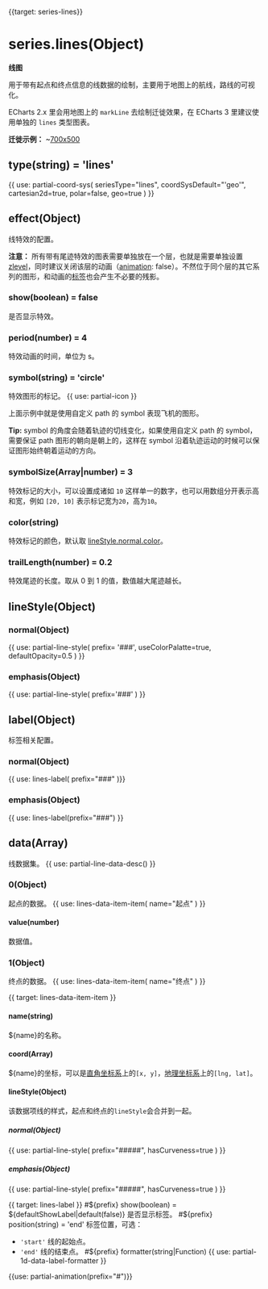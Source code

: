 
{{target: series-lines}}

# series.lines(Object)

**线图**

用于带有起点和终点信息的线数据的绘制，主要用于地图上的航线，路线的可视化。

ECharts 2.x 里会用地图上的 `markLine` 去绘制迁徙效果，在 ECharts 3 里建议使用单独的 `lines` 类型图表。

**迁徙示例：**
~[700x500](${galleryViewPath}geo-lines&edit=1&reset=1)


## type(string) = 'lines'

{{ use: partial-coord-sys(
    seriesType="lines",
    coordSysDefault="'geo'",
    cartesian2d=true,
    polar=false,
    geo=true
) }}

## effect(Object)
线特效的配置。

**注意：** 所有带有尾迹特效的图表需要单独放在一个层，也就是需要单独设置 [zlevel](~series-lines.zlevel)，同时建议关闭该层的动画（[animation](~series-lines.animation): false）。不然位于同个层的其它系列的图形，和动画的[标签](~series-lines.label)也会产生不必要的残影。

### show(boolean) = false
是否显示特效。
### period(number) = 4
特效动画的时间，单位为 s。
### symbol(string) = 'circle'
特效图形的标记。
{{ use: partial-icon }}

上面示例中就是使用自定义 path 的 symbol 表现飞机的图形。

**Tip:** symbol 的角度会随着轨迹的切线变化，如果使用自定义 path 的 symbol，需要保证 path 图形的朝向是朝上的，这样在 symbol 沿着轨迹运动的时候可以保证图形始终朝着运动的方向。

### symbolSize(Array|number) = 3
特效标记的大小，可以设置成诸如 `10` 这样单一的数字，也可以用数组分开表示高和宽，例如 `[20, 10]` 表示标记宽为`20`，高为`10`。

### color(string)
特效标记的颜色，默认取 [lineStyle.normal.color](~series-lines.lineStyle.normal.color)。

### trailLength(number) = 0.2
特效尾迹的长度。取从 0 到 1 的值，数值越大尾迹越长。

## lineStyle(Object)
### normal(Object)
{{ use: partial-line-style(
    prefix= '###',
    useColorPalatte=true,
    defaultOpacity=0.5
) }}
### emphasis(Object)
{{ use: partial-line-style(
    prefix='###'
) }}

## label(Object)
标签相关配置。
### normal(Object)
{{ use: lines-label(
    prefix="###"
)}}
### emphasis(Object)
{{ use: lines-label(prefix="###") }}

## data(Array)
线数据集。
{{ use: partial-line-data-desc() }}

### 0(Object)
起点的数据。
{{ use: lines-data-item-item(
    name="起点"
) }}
#### value(number)
数据值。

### 1(Object)
终点的数据。
{{ use: lines-data-item-item(
    name="终点"
) }}


{{ target: lines-data-item-item }}
#### name(string)
${name}的名称。
#### coord(Array)
${name}的坐标，可以是[直角坐标系](~grid)上的`[x, y]`，[地理坐标系](~geo)上的`[lng, lat]`。
#### lineStyle(Object)
该数据项线的样式，起点和终点的`lineStyle`会合并到一起。
##### normal(Object)
{{ use: partial-line-style(
    prefix="#####",
    hasCurveness=true
) }}
##### emphasis(Object)
{{ use: partial-line-style(
    prefix="#####",
    hasCurveness=true
) }}


{{ target: lines-label }}
#${prefix} show(boolean) = ${defaultShowLabel|default(false)}
是否显示标签。
#${prefix} position(string) = 'end'
标签位置，可选：
+ `'start'` 线的起始点。
+ `'end'`   线的结束点。
#${prefix} formatter(string|Function)
{{ use: partial-1d-data-label-formatter }}

{{use: partial-animation(prefix="#")}}